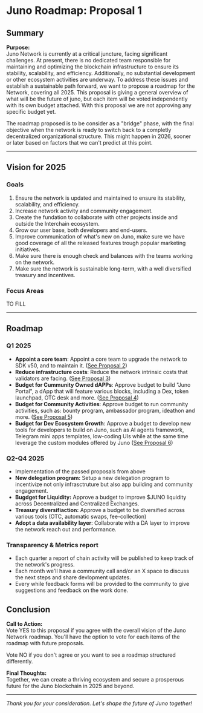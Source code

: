 # Juno Roadmap: Proposal 1

## Summary

**Purpose:**  
Juno Network is currently at a critical juncture, facing significant challenges. At present, there is no dedicated team responsible for maintaining and optimizing the blockchain infrastructure to ensure its stability, scalability, and efficiency. Additionally, no substantial development or other ecosystem activities are underway. To address these issues and establish a sustainable path forward, we want to propose a roadmap for the Network, covering all 2025. This proposal is giving a general overview of what will be the future of juno, but each item will be voted independently with its own budget attached. With this proposal we are not approving any specific budget yet.

The roadmap proposed is to be consider as a "bridge" phase, with the final objective when the network is ready to switch back to a completly decentralized organizational structure. This might happen in 2026, sooner or later based on factors that we can't predict at this point.

---

## Vision for 2025

### Goals

1. Ensure the network is updated and maintained to ensure its stability, scalability, and efficiency.
1. Increase network activity and community engagement.
1. Create the fundation to collaborate with other projects inside and outside the Interchain ecosystem.
1. Grow our user base, both developers and end-users.
1. Improve communication of what's new on Juno, make sure we have good coverage of all the released features trough popular marketing initiatives.
1. Make sure there is enough check and balances with the teams working on the network.
1. Make sure the network is sustainable long-term, with a well diversified treasury and incentives.

### Focus Areas

TO FILL

---

## Roadmap

### Q1 2025

- **Appoint a core team**: Appoint a core team to upgrade the network to SDK v50, and to maintain it. ([See Proposal 2](./2-core-team.md))
- **Reduce infrastructure costs**: Reduce the network intrinsic costs that validators are facing. ([See Proposal 3](./3-improve-infra.md))
- **Budget for Cummunity Owned dAPPs**: Approve budget to build "Juno Portal", a dApp that will feature various blocks, including a Dex, token launchpad, OTC desk and more. ([See Proposal 4](./4-community-dapps.md))
- **Budget for Community Activities**: Approve budget to run community activities, such as: bounty program, ambassador program, ideathon and more. ([See Proposal 5](./5-community-activities.md))
- **Budget for Dev Ecosystem Growth**: Approve a budget to develop new tools for developers to build on Juno, such as AI agents framework, Telegram mini apps templates, low-coding UIs while at the same time leverage the custom modules offered by Juno ([See Proposal 6](./6-dev-ecosystem.md))

### Q2-Q4 2025

- Implementation of the passed proposals from above
- **New delegation program:** Setup a new delegation program to incentivize not only infrasctruture but also app building and community engagement.
- **Bugdget for Liquidity:** Approve a budget to improve $JUNO liquidity across Decentralized and Centralized Exchanges.
- **Treasury diversifiaction:** Approve a budget to be diversified across various tools (OTC, automatic swaps, fee-collection)
- **Adopt a data availability layer**: Collaborate with a DA layer to improve the network reach out and performance.

### Transparency & Metrics report

- Each quarter a report of chain activity will be published to keep track of the network's progress.
- Each month we'll have a community call and/or an X space to discuss the next steps and share devlopment updates.
- Every while feedback forms will be provided to the community to give suggestions and feedback on the work done.

## Conclusion

**Call to Action:**  
Vote YES to this proposal if you agree with the overall vision of the Juno Network roadmap. You'll have the option to vote for each items of the roadmap with future proposals.

Vote NO if you don't agree or you want to see a roadmap structured differently.

**Final Thoughts:**  
Together, we can create a thriving ecosystem and secure a prosperous future for the Juno blockchain in 2025 and beyond.

---

_Thank you for your consideration. Let's shape the future of Juno together!_
